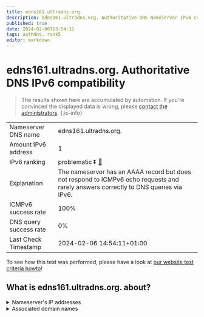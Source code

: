```yaml
---
title: edns161.ultradns.org.
description: edns161.ultradns.org. Authoritative DNS Nameserver IPv6 compatibility
published: true
date: 2024-02-06T13:54:11
tags: authdns, rank5
editor: markdown
---
```


# edns161.ultradns.org. Authoritative DNS IPv6 compatibility

> The results shown here are accumulated by automation. If you're convinced the displayed data is wrong, please [contact the administrators](/howto/chat). 
{.is-info}




|   |   |
| - | - |
| Nameserver DNS name | edns161.ultradns.org.
| Amount IPv6 address | 1
| IPv6 ranking | problematic :arrow_double_down: [🔗](/howto/ranking) |
| Explanation | The nameserver has an AAAA record but does not respond to ICMPv6 echo requests and rarely answers correctly to DNS queries via IPv6. |
| ICMPv6 success rate | 100%|
| DNS query success rate | 0% |
| Last Check Timestamp | 2024-02-06 14:54:11+01:00 |

To see how this test was performed, please have a look at [our website test criteria howto](/howto/testcriteria/authdns)!


## What is edns161.ultradns.org. about?




<details>
<summary>Nameserver's IP addresses</summary>

2001:502:4612::2a1

</details>



<details>
<summary>Associated domain names</summary>

www.broadcom.com

</details>
